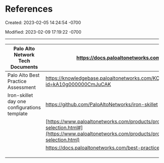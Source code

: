 # References

Created: 2023-02-05 14:24:54 -0700

Modified: 2023-02-09 17:19:22 -0700

---

| Palo Alto Network Tech Documents             | <https://docs.paloaltonetworks.com/>                                                                                                  |    |
|-----------|----------------------------------------------------------|---|
| Palo Alto Best Practice Assessment           | <https://knowledgebase.paloaltonetworks.com/KCSArticleDetail?id=kA10g000000CmJuCAK>                                                   |    |
| Iron-skillet day one configurations template | <https://github.com/PaloAltoNetworks/iron-skillet>                                                                                    |    |
|                                             | [https://www.paloaltonetworks.com/products/product-selection.html#](https://www.paloaltonetworks.com/products/product-selection.html) |    |
|                                             | <https://docs.paloaltonetworks.com/best-practices>                                                                                    |    |
|                                             |                                                                                                                                      |    |
|                                             |                                                                                                                                      |    |
|                                             |                                                                                                                                      |    |
